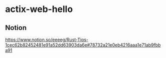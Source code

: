 # actix-web-hello

## Notion

https://www.notion.so/eeeeg/Rust-Tips-1cec62b82452481e91a52dd63903da6e#78732a21e0eb4216aaa1e71ab9fbba91
